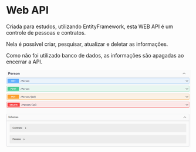 <h1>Web API</h1>

<p>Criada para estudos, utilizando EntityFramework, esta WEB API é um controle de pessoas e contratos.</p>
<p>Nela é possível criar, pesquisar, atualizar e deletar as informações.</p>
<p>Como não foi utilizado banco de dados, as informações são apagadas ao encerrar a API.</p>

<img src="src/Screenshot/swagger.png" alt="">
